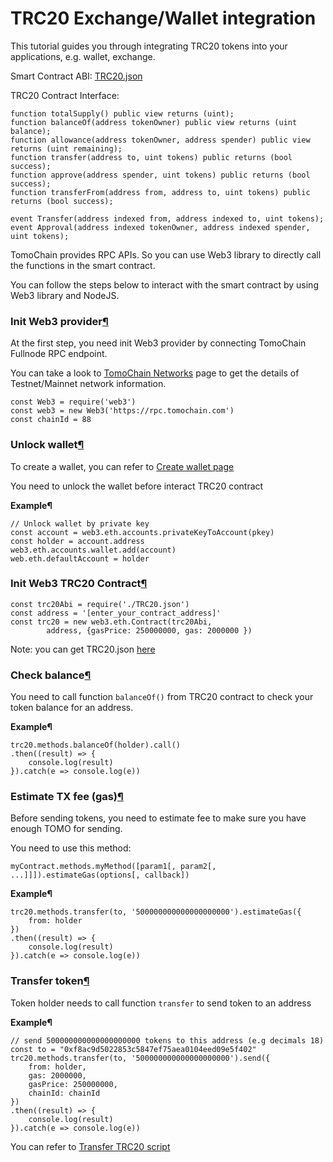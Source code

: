 # TRC20 Exchange/Wallet integration

This tutorial guides you through integrating TRC20 tokens into your applications, e.g. wallet, exchange.

Smart Contract ABI: [TRC20.json](https://raw.githubusercontent.com/tomochain/trc20/master/TRC20.json)

TRC20 Contract Interface:

```text
function totalSupply() public view returns (uint);
function balanceOf(address tokenOwner) public view returns (uint balance);
function allowance(address tokenOwner, address spender) public view returns (uint remaining);
function transfer(address to, uint tokens) public returns (bool success);
function approve(address spender, uint tokens) public returns (bool success);
function transferFrom(address from, address to, uint tokens) public returns (bool success);

event Transfer(address indexed from, address indexed to, uint tokens);
event Approval(address indexed tokenOwner, address indexed spender, uint tokens);
```

TomoChain provides RPC APIs. So you can use Web3 library to directly call the functions in the smart contract.

You can follow the steps below to interact with the smart contract by using Web3 library and NodeJS.

### Init Web3 provider[¶](https://docs.tomochain.com/developers/trc20-integrations/#init-web3-provider) <a id="init-web3-provider"></a>

At the first step, you need init Web3 provider by connecting TomoChain Fullnode RPC endpoint.

You can take a look to [TomoChain Networks](https://docs.tomochain.com/general/networks/) page to get the details of Testnet/Mainnet network information.

```text
const Web3 = require('web3')
const web3 = new Web3('https://rpc.tomochain.com')
const chainId = 88
```

### Unlock wallet[¶](https://docs.tomochain.com/developers/trc20-integrations/#unlock-wallet) <a id="unlock-wallet"></a>

To create a wallet, you can refer to [Create wallet page](https://docs.tomochain.com/developers/integrations/#create-wallet)

You need to unlock the wallet before interact TRC20 contract

**Example¶**

```text
// Unlock wallet by private key
const account = web3.eth.accounts.privateKeyToAccount(pkey)
const holder = account.address
web3.eth.accounts.wallet.add(account)
web.eth.defaultAccount = holder
```

### Init Web3 TRC20 Contract[¶](https://docs.tomochain.com/developers/trc20-integrations/#init-web3-trc20-contract) <a id="init-web3-trc20-contract"></a>

```text
const trc20Abi = require('./TRC20.json')
const address = '[enter_your_contract_address]'
const trc20 = new web3.eth.Contract(trc20Abi,
        address, {gasPrice: 250000000, gas: 2000000 })
```

Note: you can get TRC20.json [here](https://raw.githubusercontent.com/tomochain/trc20/master/TRC20.json)

### Check balance[¶](https://docs.tomochain.com/developers/trc20-integrations/#check-balance) <a id="check-balance"></a>

You need to call function `balanceOf()` from TRC20 contract to check your token balance for an address.

**Example¶**

```text
trc20.methods.balanceOf(holder).call()
.then((result) => {
    console.log(result)
}).catch(e => console.log(e))
```

### Estimate TX fee \(gas\)[¶](https://docs.tomochain.com/developers/trc20-integrations/#estimate-tx-fee-gas) <a id="estimate-tx-fee-gas"></a>

Before sending tokens, you need to estimate fee to make sure you have enough TOMO for sending.

You need to use this method:

```text
myContract.methods.myMethod([param1[, param2[, ...]]]).estimateGas(options[, callback])
```

**Example¶**

```text
trc20.methods.transfer(to, '500000000000000000000').estimateGas({
    from: holder
})
.then((result) => {
    console.log(result)
}).catch(e => console.log(e))
```

### Transfer token[¶](https://docs.tomochain.com/developers/trc20-integrations/#transfer-token) <a id="transfer-token"></a>

Token holder needs to call function `transfer` to send token to an address

**Example¶**

```text
// send 500000000000000000000 tokens to this address (e.g decimals 18)
const to = "0xf8ac9d5022853c5847ef75aea0104eed09e5f402"
trc20.methods.transfer(to, '500000000000000000000').send({
    from: holder,
    gas: 2000000,
    gasPrice: 250000000,
    chainId: chainId
})
.then((result) => {
    console.log(result)
}).catch(e => console.log(e))
```

You can refer to [Transfer TRC20 script](https://gist.github.com/thanhson1085/3c831416287b0c1f4afbf9fcb3aa05dc)

